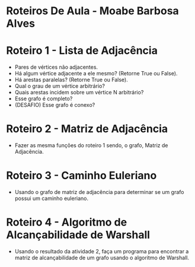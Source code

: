 # Roteiros De Aula - Moabe Barbosa Alves

# Roteiro 1 - Lista de Adjacência
  - Pares de vértices não adjacentes.
  - Há algum vértice adjacente a ele mesmo? (Retorne True ou False).
  - Há arestas paralelas? (Retorne True ou False).
  - Qual o grau de um vértice arbitrário?
  - Quais arestas incidem sobre um vértice N arbitrário?
  - Esse grafo é completo?
  - (DESAFIO) Esse grafo é conexo?

# Roteiro 2 - Matriz de Adjacência
  - Fazer as mesma funções do roteiro 1 sendo, o grafo, Matriz de Adjacência.

# Roteiro 3 - Caminho Euleriano
  - Usando o grafo de matriz de adjacência para determinar se um grafo possui um caminho euleriano.

# Roteiro 4 - Algoritmo de Alcançabilidade de Warshall
  - Usando o resultado da atividade 2, faça um programa para encontrar a matriz de alcançabilidade de um grafo usando o algoritmo de Warshall. 
